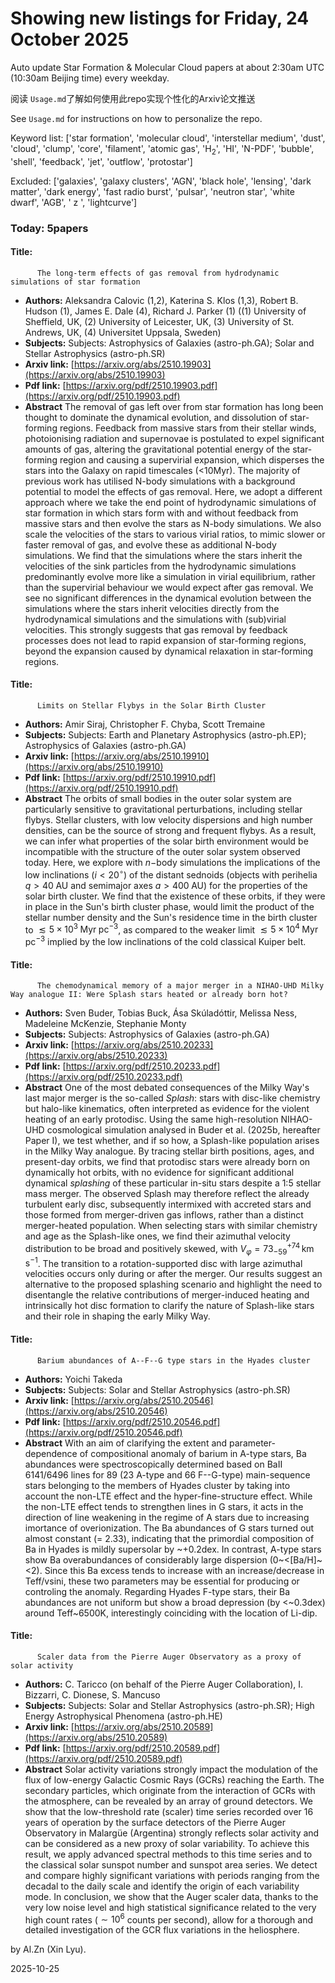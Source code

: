 # Showing new listings for Friday, 24 October 2025
Auto update Star Formation & Molecular Cloud papers at about 2:30am UTC (10:30am Beijing time) every weekday.


阅读 `Usage.md`了解如何使用此repo实现个性化的Arxiv论文推送

See `Usage.md` for instructions on how to personalize the repo. 


Keyword list: ['star formation', 'molecular cloud', 'interstellar medium', 'dust', 'cloud', 'clump', 'core', 'filament', 'atomic gas', 'H$_2$', 'HI', 'N-PDF', 'bubble', 'shell', 'feedback', 'jet', 'outflow', 'protostar']


Excluded: ['galaxies', 'galaxy clusters', 'AGN', 'black hole', 'lensing', 'dark matter', 'dark energy', 'fast radio burst', 'pulsar', 'neutron star', 'white dwarf', 'AGB', ' z ', 'lightcurve']


### Today: 5papers 
#### Title:
          The long-term effects of gas removal from hydrodynamic simulations of star formation
 - **Authors:** Aleksandra Calovic (1,2), Katerina S. Klos (1,3), Robert B. Hudson (1), James E. Dale (4), Richard J. Parker (1) ((1) University of Sheffield, UK, (2) University of Leicester, UK, (3) University of St. Andrews, UK, (4) Universitet Uppsala, Sweden)
 - **Subjects:** Subjects:
Astrophysics of Galaxies (astro-ph.GA); Solar and Stellar Astrophysics (astro-ph.SR)
- **Arxiv link:** [https://arxiv.org/abs/2510.19903](https://arxiv.org/abs/2510.19903)
- **Pdf link:** [https://arxiv.org/pdf/2510.19903.pdf](https://arxiv.org/pdf/2510.19903.pdf)
- **Abstract**
 The removal of gas left over from star formation has long been thought to dominate the dynamical evolution, and dissolution of star-forming regions. Feedback from massive stars from their stellar winds, photoionising radiation and supernovae is postulated to expel significant amounts of gas, altering the gravitational potential energy of the star-forming region and causing a supervirial expansion, which disperses the stars into the Galaxy on rapid timescales (<10Myr). The majority of previous work has utilised N-body simulations with a background potential to model the effects of gas removal. Here, we adopt a different approach where we take the end point of hydrodynamic simulations of star formation in which stars form with and without feedback from massive stars and then evolve the stars as N-body simulations. We also scale the velocities of the stars to various virial ratios, to mimic slower or faster removal of gas, and evolve these as additional N-body simulations. We find that the simulations where the stars inherit the velocities of the sink particles from the hydrodynamic simulations predominantly evolve more like a simulation in virial equilibrium, rather than the supervirial behaviour we would expect after gas removal. We see no significant differences in the dynamical evolution between the simulations where the stars inherit velocities directly from the hydrodynamical simulations and the simulations with (sub)virial velocities. This strongly suggests that gas removal by feedback processes does not lead to rapid expansion of star-forming regions, beyond the expansion caused by dynamical relaxation in star-forming regions.
#### Title:
          Limits on Stellar Flybys in the Solar Birth Cluster
 - **Authors:** Amir Siraj, Christopher F. Chyba, Scott Tremaine
 - **Subjects:** Subjects:
Earth and Planetary Astrophysics (astro-ph.EP); Astrophysics of Galaxies (astro-ph.GA)
- **Arxiv link:** [https://arxiv.org/abs/2510.19910](https://arxiv.org/abs/2510.19910)
- **Pdf link:** [https://arxiv.org/pdf/2510.19910.pdf](https://arxiv.org/pdf/2510.19910.pdf)
- **Abstract**
 The orbits of small bodies in the outer solar system are particularly sensitive to gravitational perturbations, including stellar flybys. Stellar clusters, with low velocity dispersions and high number densities, can be the source of strong and frequent flybys. As a result, we can infer what properties of the solar birth environment would be incompatible with the structure of the outer solar system observed today. Here, we explore with $n-$body simulations the implications of the low inclinations ($i < 20^{\circ}$) of the distant sednoids (objects with perihelia $q > 40 \mathrm{\; AU}$ and semimajor axes $a > 400 \mathrm{\; AU}$) for the properties of the solar birth cluster. We find that the existence of these orbits, if they were in place in the Sun's birth cluster phase, would limit the product of the stellar number density and the Sun's residence time in the birth cluster to $\lesssim 5 \times 10^3 \mathrm{\; Myr \; pc^{-3}}$, as compared to the weaker limit $\lesssim 5 \times 10^4 \mathrm{\; Myr \; pc^{-3}}$ implied by the low inclinations of the cold classical Kuiper belt.
#### Title:
          The chemodynamical memory of a major merger in a NIHAO-UHD Milky Way analogue II: Were Splash stars heated or already born hot?
 - **Authors:** Sven Buder, Tobias Buck, Ása Skúladóttir, Melissa Ness, Madeleine McKenzie, Stephanie Monty
 - **Subjects:** Subjects:
Astrophysics of Galaxies (astro-ph.GA)
- **Arxiv link:** [https://arxiv.org/abs/2510.20233](https://arxiv.org/abs/2510.20233)
- **Pdf link:** [https://arxiv.org/pdf/2510.20233.pdf](https://arxiv.org/pdf/2510.20233.pdf)
- **Abstract**
 One of the most debated consequences of the Milky Way's last major merger is the so-called $Splash$: stars with disc-like chemistry but halo-like kinematics, often interpreted as evidence for the violent heating of an early protodisc. Using the same high-resolution NIHAO-UHD cosmological simulation analysed in Buder et al. (2025b, hereafter Paper I), we test whether, and if so how, a Splash-like population arises in the Milky Way analogue. By tracing stellar birth positions, ages, and present-day orbits, we find that protodisc stars were already born on dynamically hot orbits, with no evidence for significant additional dynamical $splashing$ of these particular in-situ stars despite a 1:5 stellar mass merger. The observed Splash may therefore reflect the already turbulent early disc, subsequently intermixed with accreted stars and those formed from merger-driven gas inflows, rather than a distinct merger-heated population. When selecting stars with similar chemistry and age as the Splash-like ones, we find their azimuthal velocity distribution to be broad and positively skewed, with $V_\varphi = 73_{-59}^{+74}\,\mathrm{km\,s^{-1}}$. The transition to a rotation-supported disc with large azimuthal velocities occurs only during or after the merger. Our results suggest an alternative to the proposed splashing scenario and highlight the need to disentangle the relative contributions of merger-induced heating and intrinsically hot disc formation to clarify the nature of Splash-like stars and their role in shaping the early Milky Way.
#### Title:
          Barium abundances of A--F--G type stars in the Hyades cluster
 - **Authors:** Yoichi Takeda
 - **Subjects:** Subjects:
Solar and Stellar Astrophysics (astro-ph.SR)
- **Arxiv link:** [https://arxiv.org/abs/2510.20546](https://arxiv.org/abs/2510.20546)
- **Pdf link:** [https://arxiv.org/pdf/2510.20546.pdf](https://arxiv.org/pdf/2510.20546.pdf)
- **Abstract**
 With an aim of clarifying the extent and parameter-dependence of compositional anomaly of barium in A-type stars, Ba abundances were spectroscopically determined based on BaII 6141/6496 lines for 89 (23 A-type and 66 F--G-type) main-sequence stars belonging to the members of Hyades cluster by taking into account the non-LTE effect and the hyper-fine-structure effect. While the non-LTE effect tends to strengthen lines in G stars, it acts in the direction of line weakening in the regime of A stars due to increasing imortance of overionization. The Ba abundances of G stars turned out almost constant (<A>= 2.33), indicating that the primordial composition of Ba in Hyades is mildly supersolar by ~+0.2dex. In contrast, A-type stars show Ba overabundances of considerably large dispersion (0~<[Ba/H]~<2). Since this Ba excess tends to increase with an increase/decrease in Teff/vsini, these two parameters may be essential for producing or controling the anomaly. Regarding Hyades F-type stars, their Ba abundances are not uniform but show a broad depression (by <~0.3dex) around Teff~6500K, interestingly coinciding with the location of Li-dip.
#### Title:
          Scaler data from the Pierre Auger Observatory as a proxy of solar activity
 - **Authors:** C. Taricco (on behalf of the Pierre Auger Collaboration), I. Bizzarri, C. Dionese, S. Mancuso
 - **Subjects:** Subjects:
Solar and Stellar Astrophysics (astro-ph.SR); High Energy Astrophysical Phenomena (astro-ph.HE)
- **Arxiv link:** [https://arxiv.org/abs/2510.20589](https://arxiv.org/abs/2510.20589)
- **Pdf link:** [https://arxiv.org/pdf/2510.20589.pdf](https://arxiv.org/pdf/2510.20589.pdf)
- **Abstract**
 Solar activity variations strongly impact the modulation of the flux of low-energy Galactic Cosmic Rays (GCRs) reaching the Earth. The secondary particles, which originate from the interaction of GCRs with the atmosphere, can be revealed by an array of ground detectors. We show that the low-threshold rate (scaler) time series recorded over 16 years of operation by the surface detectors of the Pierre Auger Observatory in Malargüe (Argentina) strongly reflects solar activity and can be considered as a new proxy of solar variability. To achieve this result, we apply advanced spectral methods to this time series and to the classical solar sunspot number and sunspot area series. We detect and compare highly significant variations with periods ranging from the decadal to the daily scale and identify the origin of each variability mode. In conclusion, we show that the Auger scaler data, thanks to the very low noise level and high statistical significance related to the very high count rates ($\sim 10^6$ counts per second), allow for a thorough and detailed investigation of the GCR flux variations in the heliosphere.


by Al.Zn (Xin Lyu). 


2025-10-25
